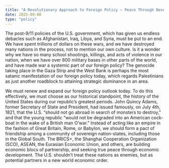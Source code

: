 ```yaml
---
title: "A Revolutionary Approach to Foreign Policy — Peace Through Development"
date: 2025-09-08
type: "policy"
---
```


The post-9/11 policies of the U.S. government, which has given us endless debacles such as Afghanistan, Iraq, Libya, and Syria, must be put to an end. We have spent trillions of dollars on these wars, and we have destroyed many nations in the process, not to mention our own culture. Is it a wonder why we have so many school shootings, killings, and acts of violence in our nation, when we have over 800 military bases in other parts of the world, and have made war a systemic part of our foreign policy? The genocide taking place in the Gaza Strip and the West Bank is perhaps the most satanic manifestation of our foreign policy today, which regards Palestinians as just another roadblock to attaining strategic dominance in an area. 

We must renew and expand our foreign policy outlook today. To do this effectively, we must choose as our historical standpoint, the history of the United States during our republic’s greatest periods. John Quincy Adams, former Secretary of State and President, had issued famously, on July 4th, 1821, that the U.S. “should not go abroad in search of monsters to destroy,” and that the young republic “would not be degraded into an American cock-boat in the wake of a British man O’war.” Instead of acting like an empire in the fashion of Great Britain, Rome, or Babylon, we should form a pact of friendship among a community of sovereign nation-states, including those in the Global South. The BRICS+, the Shanghai Cooperation Organization (SCO), ASEAN, the Eurasian Economic Union, and others, are building economic blocs of partnership, and seeking true peace through economic development. The U.S. shouldn’t treat these nations as enemies, but as potential partners in a new world economic order. 